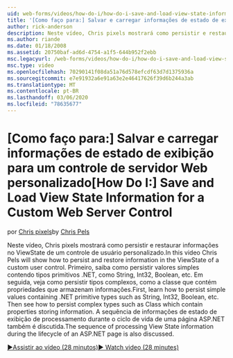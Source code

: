 ```yaml
---
uid: web-forms/videos/how-do-i/how-do-i-save-and-load-view-state-information-for-a-custom-web-server-control
title: '[Como faço para:] Salvar e carregar informações de estado de exibição para um controle de servidor Web personalizado | Microsoft Docs'
author: rick-anderson
description: Neste vídeo, Chris pixels mostrará como persistir e restaurar informações no ViewState de um controle de usuário personalizado. Primeiro, saiba como manter um valor simples...
ms.author: riande
ms.date: 01/18/2008
ms.assetid: 20750baf-ad6d-4754-a1f5-644b952f2ebb
msc.legacyurl: /web-forms/videos/how-do-i/how-do-i-save-and-load-view-state-information-for-a-custom-web-server-control
msc.type: video
ms.openlocfilehash: 70290141f08da51a76d578efcdf63d7d1375936a
ms.sourcegitcommit: e7e91932a6e91a63e2e46417626f39d6b244a3ab
ms.translationtype: MT
ms.contentlocale: pt-BR
ms.lasthandoff: 03/06/2020
ms.locfileid: "78635677"
---
```

# <a name="how-do-i-save-and-load-view-state-information-for-a-custom-web-server-control"></a><span data-ttu-id="68ba4-104">[Como faço para:] Salvar e carregar informações de estado de exibição para um controle de servidor Web personalizado</span><span class="sxs-lookup"><span data-stu-id="68ba4-104">[How Do I:] Save and Load View State Information for a Custom Web Server Control</span></span>

<span data-ttu-id="68ba4-105">por [Chris pixels](https://twitter.com/chrispels)</span><span class="sxs-lookup"><span data-stu-id="68ba4-105">by [Chris Pels](https://twitter.com/chrispels)</span></span>

<span data-ttu-id="68ba4-106">Neste vídeo, Chris pixels mostrará como persistir e restaurar informações no ViewState de um controle de usuário personalizado.</span><span class="sxs-lookup"><span data-stu-id="68ba4-106">In this video Chris Pels will show how to persist and restore information in the ViewState of a custom user control.</span></span> <span data-ttu-id="68ba4-107">Primeiro, saiba como persistir valores simples contendo tipos primitivos .NET, como String, Int32, Boolean, etc. Em seguida, veja como persistir tipos complexos, como a classe que contém propriedades que armazenam informações.</span><span class="sxs-lookup"><span data-stu-id="68ba4-107">First, learn how to persist simple values containing .NET primitive types such as String, Int32, Boolean, etc. Then see how to persist complex types such as Class which contain properties storing information.</span></span> <span data-ttu-id="68ba4-108">A sequência de informações de estado de exibição de processamento durante o ciclo de vida de uma página ASP.NET também é discutida.</span><span class="sxs-lookup"><span data-stu-id="68ba4-108">The sequence of processing View State information during the lifecycle of an ASP.NET page is also discussed.</span></span>

[<span data-ttu-id="68ba4-109">&#9654;Assistir ao vídeo (28 minutos)</span><span class="sxs-lookup"><span data-stu-id="68ba4-109">&#9654; Watch video (28 minutes)</span></span>](https://channel9.msdn.com/Blogs/ASP-NET-Site-Videos/how-do-i-save-and-load-view-state-information-for-a-custom-web-server-control)
